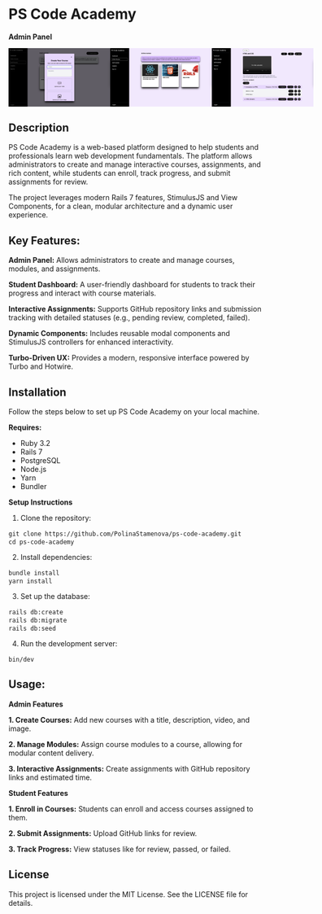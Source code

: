 # PS Code Academy

**Admin Panel**

<div style="display: flex; justify-content: space-between;">
  <img src="app/assets/images/project_img_1.png" alt="ProjectImage1" width="200">
  <img src="app/assets/images/project_img_2.png" alt="ProjectImage2" width="200">
  <img src="app/assets/images/project_img_3.png" alt="ProjectImage3" width="200">
</div>

## Description
PS Code Academy is a web-based platform designed to help students and professionals learn web development fundamentals. The platform allows administrators to create and manage interactive courses, assignments, and rich content, while students can enroll, track progress, and submit assignments for review.

The project leverages modern Rails 7 features, StimulusJS and View Components, for a clean, modular architecture and a dynamic user experience.

## Key Features:

**Admin Panel:** Allows administrators to create and manage courses, modules, and assignments.

**Student Dashboard:** A user-friendly dashboard for students to track their progress and interact with course materials.

**Interactive Assignments:** Supports GitHub repository links and submission tracking with detailed statuses (e.g., pending review, completed, failed).

**Dynamic Components:** Includes reusable modal components and StimulusJS controllers for enhanced interactivity.

**Turbo-Driven UX:** Provides a modern, responsive interface powered by Turbo and Hotwire.

## Installation
Follow the steps below to set up PS Code Academy on your local machine.

**Requires:**
- Ruby 3.2
- Rails 7
- PostgreSQL
- Node.js
- Yarn
- Bundler

**Setup Instructions**

1. Clone the repository:

```
git clone https://github.com/PolinaStamenova/ps-code-academy.git
cd ps-code-academy
```

2. Install dependencies:

```
bundle install
yarn install
```

3. Set up the database:
```
rails db:create
rails db:migrate
rails db:seed
```

4. Run the development server:
```
bin/dev
```


## Usage:

**Admin Features**

**1. Create Courses:** Add new courses with a title, description, video, and image.

**2. Manage Modules:** Assign course modules to a course, allowing for modular content delivery.

**3. Interactive Assignments:** Create assignments with GitHub repository links and estimated time.

**Student Features**

**1. Enroll in Courses:** Students can enroll and access courses assigned to them.

**2. Submit Assignments:** Upload GitHub links for review.

**3. Track Progress:** View statuses like for review, passed, or failed.

## License

This project is licensed under the MIT License. See the LICENSE file for details.


